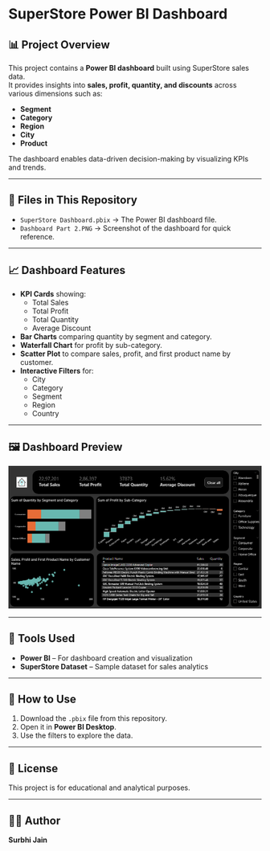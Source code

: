 # SuperStore Power BI Dashboard

## 📊 Project Overview
This project contains a **Power BI dashboard** built using SuperStore sales data.  
It provides insights into **sales, profit, quantity, and discounts** across various dimensions such as:
- **Segment**
- **Category**
- **Region**
- **City**
- **Product**

The dashboard enables data-driven decision-making by visualizing KPIs and trends.

---

## 📂 Files in This Repository
- `SuperStore Dashboard.pbix` → The Power BI dashboard file.
- `Dashboard Part 2.PNG` → Screenshot of the dashboard for quick reference.

---

## 📈 Dashboard Features
- **KPI Cards** showing:
  - Total Sales
  - Total Profit
  - Total Quantity
  - Average Discount
- **Bar Charts** comparing quantity by segment and category.
- **Waterfall Chart** for profit by sub-category.
- **Scatter Plot** to compare sales, profit, and first product name by customer.
- **Interactive Filters** for:
  - City
  - Category
  - Segment
  - Region
  - Country

---

## 🖼 Dashboard Preview
![Dashboard Preview](Dashboard%20Part%202.PNG)

---

## 🔧 Tools Used
- **Power BI** – For dashboard creation and visualization
- **SuperStore Dataset** – Sample dataset for sales analytics

---

## 🚀 How to Use
1. Download the `.pbix` file from this repository.
2. Open it in **Power BI Desktop**.
3. Use the filters to explore the data.

---

## 📜 License
This project is for educational and analytical purposes.

---

## 👩‍💻 Author
**Surbhi Jain**
